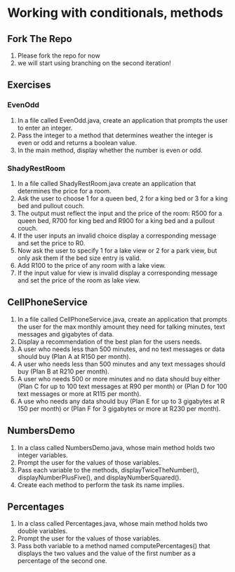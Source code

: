 # Working with conditionals, methods

## Fork The Repo
1. Please fork the repo for now
2. we will start using branching on the second iteration!

## Exercises

### EvenOdd

1. In a file called EvenOdd.java, create an application that prompts the user to enter an integer. 
2. Pass the integer to a method that determines weather the integer is even or odd and returns a boolean value. 
3. In the main method, display whether the number is even or odd.

### ShadyRestRoom

1. In a file called ShadyRestRoom.java create an application that determines the price for a room. 
2. Ask the user to choose 1 for a queen bed, 2 for a king bed or 3 for a king bed and pullout couch.
3. The output must reflect the input and the price of the room: R500 for a queen bed,
   R700 for king bed and R900 for a king bed and a pullout couch. 
4. If the user inputs an invalid choice display a corresponding message and set the price to R0.
5. Now ask the user to specify 1 for a lake view or 2 for a park view, but only ask them if the bed size entry is valid. 
6. Add R100 to the price of any room with a lake view.
7. If the input value for view is invalid display a corresponding message and set the price of the room as lake view.

## CellPhoneService

1. In a file called CellPhoneService.java, create an application that prompts the user for the max monthly amount they need for talking minutes, text messages and gigabytes of data.
2. Display a recommendation of the best plan for the users needs.
3. A user who needs less than 500 minutes, and no text messages or data should buy (Plan A at R150 per month).
4. A user who needs less than 500 minutes and any text messages should buy (Plan B at R210 per month).
5. A user who needs 500 or more minutes and no data should buy either (Plan C for up to 100 text messages at R90 per month) or (Plan D for 100 text messages or more at R115 per month).
6. A use who needs any data should buy (Plan E for up to 3 gigabytes at R 150 per month) or (Plan F for 3 gigabytes or more at R230 per month).


## NumbersDemo

1. In a class called NumbersDemo.java, whose main method holds two integer variables.
2. Prompt the user for the values of those variables.
3. Pass each variable to the methods, displayTwiceTheNumber(), displayNumberPlusFive(), and displayNumberSquared().
4. Create each method to perform the task its name implies.

## Percentages

1. In a class called Percentages.java, whose main method holds two double variables.
2. Prompt the user for the values of those variables.
3. Pass both variable to a method named computePercentages() that displays the two values and the value of the first number as a percentage of the second one.

